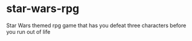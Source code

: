 # star-wars-rpg

Star Wars themed rpg game that has you defeat three characters before you run out of life
